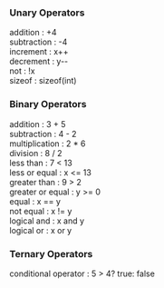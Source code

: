 ### Unary Operators

addition     : +4 <br>
subtraction  : -4 <br>
increment    : x++ <br>
decrement    : y-- <br>
not          : !x <br>
sizeof       : sizeof(int) <br>


### Binary Operators
addition         :  3 + 5 <br>
subtraction  	 :  4 - 2 <br>
multiplication   :  2 * 6 <br>
division         :  8 / 2 <br>
less than		 :  7 < 13 <br>
less or equal    :  x <= 13 <br>
greater than     :  9 > 2 <br>
greater or equal :  y >= 0 <br>
equal			 :  x == y <br>
not equal		 :  x != y <br>
logical and      :  x and y <br>
logical or       :  x or y <br>



### Ternary Operators

conditional operator   :   5 > 4? true: false